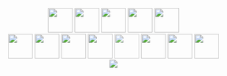 <div align='center'>
  <img src="https://devicon-website.vercel.app/api/typescript/original.svg" width="50" height="50"></img>
  <img src="https://devicon-website.vercel.app/api/flutter/original.svg" width="50" height="50"></img>
  <img src="https://devicon-website.vercel.app/api/dart/original.svg" width="50" height="50"></img>
  <img src="https://devicon-website.vercel.app/api/svelte/original.svg" width="50" height="50"></img>
  <img src="https://devicon-website.vercel.app/api/cplusplus/original.svg" width="50" height="50"></img>
</div>

<div align='center'>
  <img src="https://devicon-website.vercel.app/api/java/original.svg" width="50" height="50"></img>
  <img src="https://devicon-website.vercel.app/api/linux/original.svg" width="50" height="50"></img>
  <img src="https://devicon-website.vercel.app/api/vim/original.svg" width="50" height="50"></img>
  <img src="https://devicon-website.vercel.app/api/docker/original.svg" width="50" height="50"></img>
  <img src="https://devicon-website.vercel.app/api/latex/original.svg" width="50" height="50" style="filter: grayscale(0%) brightness(100%) opacity(80%);"></img>
  <img src="https://devicon-website.vercel.app/api/python/original.svg" width="50" height="50"></img>
  <img src="https://devicon-website.vercel.app/api/javascript/original.svg" width="50" height="50"></img>
  <img src="https://devicon-website.vercel.app/api/html5/original.svg" width="50" height="50"></img>
</div>



<div align='center'>
    <img src='https://github-readme-stats-azomwastakens-projects.vercel.app/api?username=azomDev&theme=catppuccin_mocha&card_width=500&show_icons=true&count_private=true&hide_title=true'>
</div>
